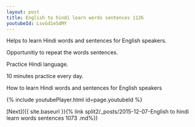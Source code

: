 ```yaml
---
layout: post
title: English to hindi learn words sentences 1126 
youtubeId: LsvGd1e5dMY
---
```

 
 
Helps to learn Hindi words and sentences for English speakers.

Opportunitiy to repeat the words sentences. 

Practice Hindi language. 
 
10 minutes practice every day. 
 
How to learn Hindi words and sentences for English speakers 
 
{% include youtubePlayer.html id=page.youtubeId %}
 
 
[Next]({{ site.baseurl }}{% link  split2/_posts/2015-12-07-English to hindi learn words sentences 1073 .md%})
 
